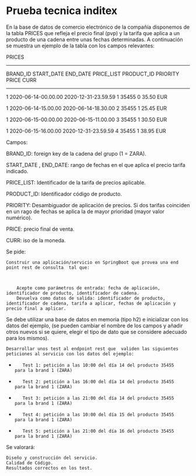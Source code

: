 # Prueba tecnica inditex

En la base de datos de comercio electrónico de la compañía disponemos de la tabla PRICES que refleja el precio final (pvp) y la tarifa que aplica a un producto de una cadena entre unas fechas determinadas. A continuación se muestra un ejemplo de la tabla con los campos relevantes:

 

PRICES

-------

 

BRAND_ID         START_DATE                                    END_DATE                        PRICE_LIST                   PRODUCT_ID  PRIORITY                 PRICE           CURR

------------------------------------------------------------------------------------------------------------------------------------------------------------------------------------------------------------------------------------------

1         2020-06-14-00.00.00                        2020-12-31-23.59.59                        1                        35455                0                        35.50            EUR

1         2020-06-14-15.00.00                        2020-06-14-18.30.00                        2                        35455                1                        25.45            EUR

1         2020-06-15-00.00.00                        2020-06-15-11.00.00                        3                        35455                1                        30.50            EUR

1         2020-06-15-16.00.00                        2020-12-31-23.59.59                        4                        35455                1                        38.95            EUR

 

Campos: 

 

BRAND_ID: foreign key de la cadena del grupo (1 = ZARA).

START_DATE , END_DATE: rango de fechas en el que aplica el precio tarifa indicado.

PRICE_LIST: Identificador de la tarifa de precios aplicable.

PRODUCT_ID: Identificador código de producto.

PRIORITY: Desambiguador de aplicación de precios. Si dos tarifas coinciden en un rago de fechas se aplica la de mayor prioridad (mayor valor numérico).

PRICE: precio final de venta.

CURR: iso de la moneda.

 

Se pide:

 

    Construir una aplicación/servicio en SpringBoot que provea una end point rest de consulta  tal que:

 

        Acepte como parámetros de entrada: fecha de aplicación, identificador de producto, identificador de cadena.
        Devuelva como datos de salida: identificador de producto, identificador de cadena, tarifa a aplicar, fechas de aplicación y precio final a aplicar.

 

Se debe utilizar una base de datos en memoria (tipo h2) e inicializar con los datos del ejemplo, (se pueden cambiar el nombre de los campos y añadir otros nuevos si se quiere, elegir el tipo de dato que se considere adecuado para los mismos).

              

    Desarrollar unos test al endpoint rest que  validen las siguientes peticiones al servicio con los datos del ejemplo:

                                                                                       

-        Test 1: petición a las 10:00 del día 14 del producto 35455   para la brand 1 (ZARA)

-        Test 2: petición a las 16:00 del día 14 del producto 35455   para la brand 1 (ZARA)

-        Test 3: petición a las 21:00 del día 14 del producto 35455   para la brand 1 (ZARA)

-        Test 4: petición a las 10:00 del día 15 del producto 35455   para la brand 1 (ZARA)

-        Test 5: petición a las 21:00 del día 16 del producto 35455   para la brand 1 (ZARA)

 

 

Se valorará:

 

    Diseño y construcción del servicio.
    Calidad de Código.
    Resultados correctos en los test.
